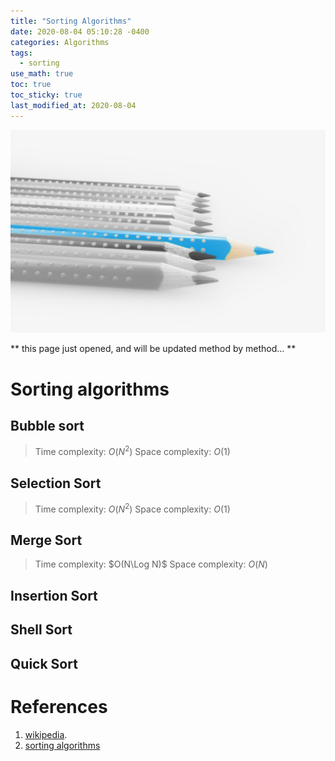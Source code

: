 ```yaml
---
title: "Sorting Algorithms"
date: 2020-08-04 05:10:28 -0400
categories: Algorithms
tags:
  - sorting
use_math: true
toc: true
toc_sticky: true
last_modified_at: 2020-08-04
---
```


![ ](/assets/images/pencils.jpg)
 


** this page just opened, and will be updated method by method... **
  
  
  
# Sorting algorithms 

## Bubble sort 
   
  <script src="https://gist.github.com/gimoonnam/12ec9b64cf97ec316a3252d4718662a2.js"></script>
  
  > Time complexity: $O(N^2)$ 
  > Space complexity:  $O(1)$  
  
 
## Selection Sort 

  <script src="https://gist.github.com/gimoonnam/e633fa2e3eeeb5b15db2b706dfaa5902.js"></script>
  
  > Time complexity: $O(N^2)$ 
  > Space complexity:  $O(1)$  


## Merge Sort 

  <script src="https://gist.github.com/gimoonnam/e8d977457f86706d81eea0774878885c.js"></script>
  
  > Time complexity: $O(N\Log N)$ 
  > Space complexity:  $O(N)$  



## Insertion Sort 

## Shell Sort 




## Quick Sort 








# References 
  1. [wikipedia](https://en.wikipedia.org/wiki/Sorting_algorithm).  
  2. [sorting algorithms](http://ejklike.github.io/2017/03/04/sorting-algorithms-with-python.html)  
  
  
